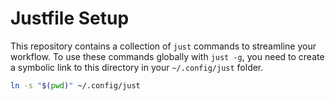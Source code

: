 # Justfile Setup

This repository contains a collection of `just` commands to streamline your workflow. To use these commands globally with `just -g`, you need to create a symbolic link to this directory in your `~/.config/just` folder.

```bash
ln -s "$(pwd)" ~/.config/just
```
